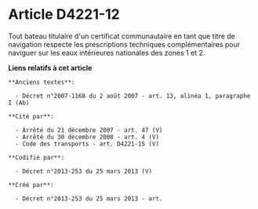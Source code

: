 # Article D4221-12

Tout bateau titulaire d'un certificat communautaire en tant que titre de navigation respecte les prescriptions techniques
complémentaires pour naviguer sur les eaux intérieures nationales des zones 1 et 2.

**Liens relatifs à cet article**

	**Anciens textes**:

	  - Décret n°2007-1168 du 2 août 2007 - art. 13, alinéa 1, paragraphe I (Ab)

	**Cité par**:

	  - Arrêté du 21 décembre 2007 - art. 47 (V)
	  - Arrêté du 30 décembre 2008 - art. 4 (V)
	  - Code des transports - art. D4221-15 (V)

	**Codifié par**:

	  - Décret n°2013-253 du 25 mars 2013 (V)

	**Créé par**:

	  - Décret n°2013-253 du 25 mars 2013 - art.
